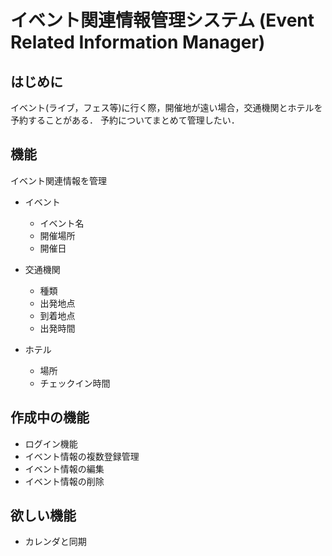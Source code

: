# イベント関連情報管理システム (Event Related Information Manager)

## はじめに
イベント(ライブ，フェス等)に行く際，開催地が遠い場合，交通機関とホテルを予約することがある．
予約についてまとめて管理したい．

## 機能
イベント関連情報を管理
+ イベント
    + イベント名
    + 開催場所
    + 開催日

+ 交通機関
    + 種類
    + 出発地点
    + 到着地点
    + 出発時間

+ ホテル
    + 場所
    + チェックイン時間

## 作成中の機能
+ ログイン機能
+ イベント情報の複数登録管理
+ イベント情報の編集
+ イベント情報の削除

## 欲しい機能
+ カレンダと同期
